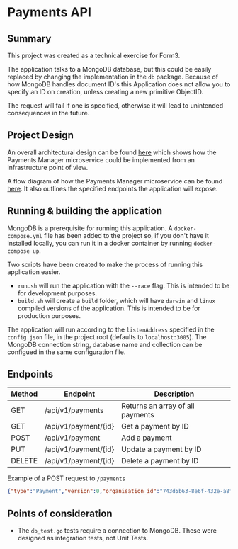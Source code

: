 # Payments API

## Summary
This project was created as a technical exercise for Form3. 

The application talks to a MongoDB database, but this could be easily replaced by changing the implementation in the `db` package. Because of how MongoDB handles document ID's this Application does not allow you to specify an ID on creation, unless creating a new primitive ObjectID. 

The request will fail if one is specified, otherwise it will lead to unintended consequences in the future. 

## Project Design
An overall architectural design can be found [here](https://github.com/tusiel/payments-api/blob/master/design/ArchitecturalDiagram.pdf) which shows how the Payments Manager microservice could be implemented from an infrastructure point of view. 

A flow diagram of how the Payments Manager microservice can be found [here](https://github.com/tusiel/payments-api/blob/master/design/flowDiagram.pdf). It also outlines the specified endpoints the application will expose. 

## Running & building the application
MongoDB is a prerequisite for running this application. A `docker-compose.yml` file has been added to the project so, if you don't have it installed locally, you can run it in a docker container by running `docker-compose up`. 

Two scripts have been created to make the process of running this application easier. 

- `run.sh` will run the application with the `--race` flag. This is intended to be for development purposes. 
- `build.sh` will create a `build` folder, which will have `darwin` and `linux` compiled versions of the application. This is intended to be for production purposes. 

The application will run according to the `listenAddress` specified in the `config.json` file, in the project root (defaults to `localhost:3005`). The MongoDB connection string, database name and collection can be configued in the same configuration file. 

## Endpoints

| Method      | Endpoint | Description |
| ----------- | -----------| ----------- |
| GET         | /api/v1/payments | Returns an array of all payments |
| GET         | /api/v1/payment/{id}| Get a payment by ID |
| POST        | /api/v1/payment| Add a payment |
| PUT         | /api/v1/payment/{id} | Update a payment by ID |
| DELETE      | /api/v1/payment/{id}| Delete a payment by ID|

Example of a POST request to `/payments` 

```json
{"type":"Payment","version":0,"organisation_id":"743d5b63-8e6f-432e-a8fa-c5d8d2ee5fcb","attributes":{"amount":"100.21","beneficiary_party":{"account_name":"W Owens","account_number":"31926819","account_number_code":"BBAN","account_type":0,"address":"1 The Beneficiary Localtown SE2","bank_id":"403000","bank_id_code":"GBDSC","name":"Wilfred Jeremiah Owens"},"charges_information":{"bearer_code":"SHAR","sender_charges":[{"amount":"5.00","currency":"GBP"},{"amount":"10.00","currency":"USD"}],"receiver_charges_amount":"1.00","receiver_charges_currency":"USD"},"currency":"GBP","debtor_party":{"account_name":"EJ Brown Black","account_number":"GB29XABC10161234567801","account_number_code":"IBAN","address":"10 Debtor Crescent Sourcetown NE1","bank_id":"203301","bank_id_code":"GBDSC","name":"Emelia Jane Brown"},"end_to_end_reference":"Wil piano Jan","fx":{"contract_reference":"FX123","exchange_rate":"2.00000","original_amount":"200.42","original_currency":"USD"},"numeric_reference":"1002001","payment_id":"123456789012345678","payment_purpose":"Paying for goods/services","payment_scheme":"FPS","payment_type":"Credit","processing_date":"2017-01-18","reference":"Payment for Em's piano lessons","scheme_payment_sub_type":"InternetBanking","scheme_payment_type":"ImmediatePayment","sponsor_party":{"account_number":"56781234","bank_id":"123123","bank_id_code":"GBDSC"}}}
```

## Points of consideration
- The `db_test.go` tests require a connection to MongoDB. These were designed as integration tests, not Unit Tests. 